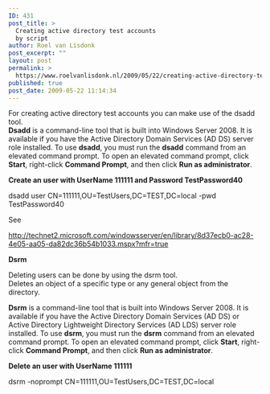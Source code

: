 ```yaml
---
ID: 431
post_title: >
  Creating active directory test accounts
  by script
author: Roel van Lisdonk
post_excerpt: ""
layout: post
permalink: >
  https://www.roelvanlisdonk.nl/2009/05/22/creating-active-directory-test-accounts-by-script/
published: true
post_date: 2009-05-22 11:14:34
---
```

<p>For creating active directory test accounts you can make use of the dsadd tool.   <br /><b>Dsadd</b> is a command-line tool that is built into Windows Server 2008. It is available if you have the Active Directory Domain Services (AD DS) server role installed. To use <b>dsadd</b>, you must run the <b>dsadd</b> command from an elevated command prompt. To open an elevated command prompt, click <b>Start</b>, right-click <b>Command Prompt</b>, and then click <b>Run as administrator</b>.</p>  <p><strong>Create an user with UserName 111111 and Password TestPassword40</strong></p>  <p>dsadd user CN=111111,OU=TestUsers,DC=TEST,DC=local -pwd TestPassword40</p>  <p>See</p>  <p><a href="http://technet2.microsoft.com/windowsserver/en/library/8d37ecb0-ac28-4e05-aa05-da82dc36b54b1033.mspx?mfr=true">http://technet2.microsoft.com/windowsserver/en/library/8d37ecb0-ac28-4e05-aa05-da82dc36b54b1033.mspx?mfr=true</a></p>  <p><strong>Dsrm</strong></p>  <p>Deleting users can be done by using the dsrm tool.   <br />Deletes an object of a specific type or any general object from the directory.</p>  <p><b>Dsrm</b> is a command-line tool that is built into Windows Server 2008. It is available if you have the Active Directory Domain Services (AD DS) or Active Directory Lightweight Directory Services (AD LDS) server role installed. To use <b>dsrm</b>, you must run the <b>dsrm</b> command from an elevated command prompt. To open an elevated command prompt, click <b>Start</b>, right-click <b>Command Prompt</b>, and then click <b>Run as administrator</b>. </p>  <p><strong>Delete an user with UserName 111111</strong></p>  <p>dsrm -noprompt CN=111111,OU=TestUsers,DC=TEST,DC=local</p>